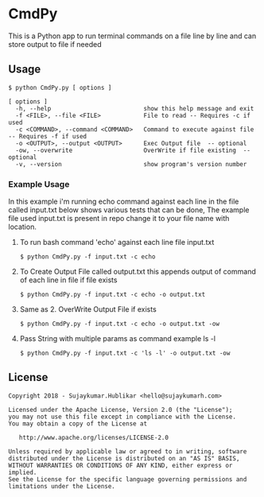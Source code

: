 # CmdPy

This is a Python app to run terminal commands on a file line by line and can store output to file if needed

## Usage
	$ python CmdPy.py [ options ] 
	
	[ options ]
      -h, --help                          show this help message and exit
	  -f <FILE>, --file <FILE>            File to read -- Requires -c if used
	  -c <COMMAND>, --command <COMMAND>   Command to execute against file -- Requires -f if used
	  -o <OUTPUT>, --output <OUTPUT>      Exec Output file  -- optional
	  -ow, --overwrite                    OverWrite if file existing  -- optional
	  -v, --version                       show program's version number
 
 ### Example Usage
 
 In this example i'm running echo command against each line in the file called input.txt below shows various tests that can be done,
 The example file used input.txt is present in repo change it to your file name with location.
 
 1. To run bash command 'echo' against each line file input.txt
 
        $ python CmdPy.py -f input.txt -c echo
    
 2. To Create Output File called output.txt this appends output of command of each line in file if file exists
 
        $ python CmdPy.py -f input.txt -c echo -o output.txt
    
 3. Same as 2. OverWrite Output File  if exists
 
        $ python CmdPy.py -f input.txt -c echo -o output.txt -ow
    
 4. Pass String with multiple params as command example ls -l
 
        $ python CmdPy.py -f input.txt -c 'ls -l' -o output.txt -ow
        
        
        
 ## License

    Copyright 2018 - Sujaykumar.Hublikar <hello@sujaykumarh.com>

    Licensed under the Apache License, Version 2.0 (the "License");
    you may not use this file except in compliance with the License.
    You may obtain a copy of the License at

       http://www.apache.org/licenses/LICENSE-2.0

    Unless required by applicable law or agreed to in writing, software
    distributed under the License is distributed on an "AS IS" BASIS,
    WITHOUT WARRANTIES OR CONDITIONS OF ANY KIND, either express or implied.
    See the License for the specific language governing permissions and
    limitations under the License.
